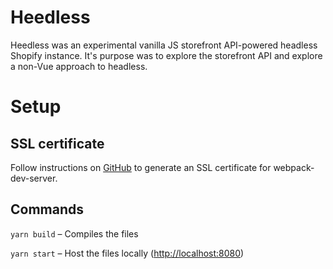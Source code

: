 # Heedless

Heedless was an experimental vanilla JS storefront API-powered headless Shopify instance. It's purpose was to explore the storefront API and explore a non-Vue approach to headless.

# Setup

## SSL certificate

Follow instructions on [GitHub](https://gist.github.com/pgilad/63ddb94e0691eebd502deee207ff62bd) to generate an SSL certificate for webpack-dev-server.

## Commands

`yarn build` – Compiles the files

`yarn start` – Host the files locally ([http://localhost:8080](http://localhost:8080))

